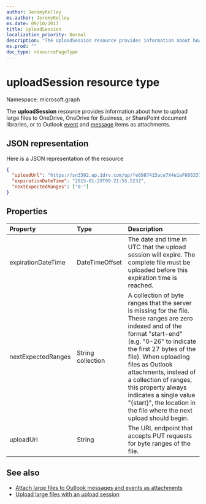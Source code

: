 ```yaml
---
author: JeremyKelley
ms.author: JeremyKelley
ms.date: 09/10/2017
title: UploadSession
localization_priority: Normal
description: "The UploadSession resource provides information about how to upload large files to OneDrive, OneDrive for Business, or SharePoint document libraries, or as file attachments to Outlook event and message objects."
ms.prod: ""
doc_type: resourcePageType
---
```


# uploadSession resource type

Namespace: microsoft.graph

The **uploadSession** resource provides information about how to upload large files to OneDrive, OneDrive for Business, or SharePoint document libraries, or to Outlook [event](event.md) and [message](message.md) items as attachments.

## JSON representation

Here is a JSON representation of the resource

<!-- {
  "blockType": "resource",
  "optionalProperties": [ "uploadUrl", "nextExpectedRanges" ],
  "@odata.type": "microsoft.graph.uploadSession"
}-->

```json
{
  "uploadUrl": "https://sn3302.up.1drv.com/up/fe6987415ace7X4e1eF866337",
  "expirationDateTime": "2015-01-29T09:21:55.523Z",
  "nextExpectedRanges": ["0-"]
}
```

## Properties


| Property	     | Type              |Description
|:-------------------|:------------------|:------------------------------------
| expirationDateTime | DateTimeOffset    | The date and time in UTC that the upload session will expire. The complete file must be uploaded before this expiration time is reached.
| nextExpectedRanges | String collection | A collection of byte ranges that the server is missing for the file. These ranges are zero indexed and of the format "start-end" (e.g. "0-26" to indicate the first 27 bytes of the file). When uploading files as Outlook attachments, instead of a collection of ranges, this property always indicates a single value "{start}", the location in the file where the next upload should begin.
| uploadUrl          | String            | The URL endpoint that accepts PUT requests for byte ranges of the file.

## See also

- [Attach large files to Outlook messages and events as attachments ](/graph/outlook-large-attachments)
- [Upload large files with an upload session](../api/driveitem-createuploadsession.md)

<!-- uuid: 8fcb5dbc-d5aa-4681-8e31-b001d5168d79
2015-10-25 14:57:30 UTC -->
<!-- {
  "type": "#page.annotation",
  "description": "UploadSession is used to provide information about large file uploads.",
  "section": "documentation",
  "tocPath": "Resources/UploadSession"
} -->
